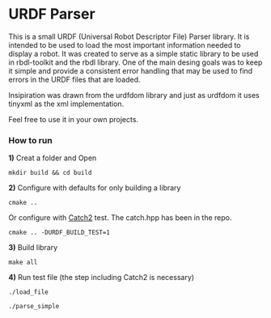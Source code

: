 URDF Parser
===========

This is a small URDF (Universal Robot Descriptor File) Parser library. It is intended to be
used to load the most important information needed to display a robot. It was created to
serve as a simple static library to be used in rbdl-toolkit and the rbdl library. One of the main desing goals was to keep it simple and provide a consistent error handling that may be
used to find errors in the URDF files that are loaded.

Insipiration was drawn from the urdfdom library and just as urdfdom it uses tinyxml as
the xml implementation.

Feel free to use it in your own projects.


### How to run
**1)** Creat a folder and Open
```
mkdir build && cd build
```

**2)** Configure with defaults for only building a library
```
cmake ..
```
Or configure with [Catch2](https://github.com/catchorg/Catch2) test. The catch.hpp has been in the repo.
```
cmake .. -DURDF_BUILD_TEST=1
```

**3)** Build library
```
make all
```

**4)** Run test file (the step including Catch2 is necessary)
```
./load_file
```
```
./parse_simple
```

